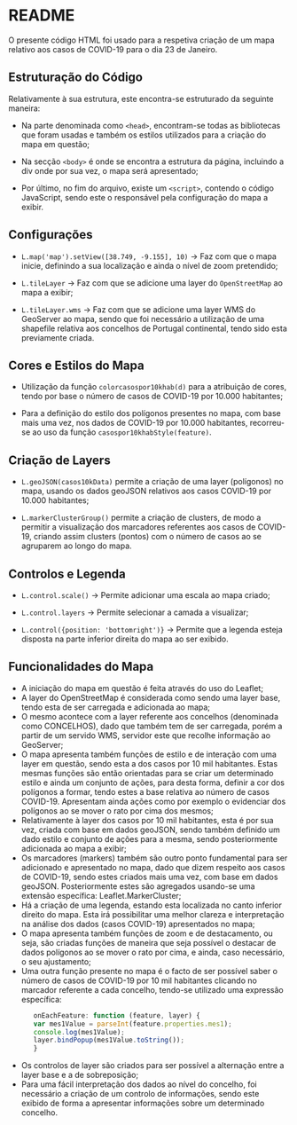 # README

O presente código HTML foi usado para a respetiva criação de um mapa relativo aos casos de COVID-19 para o dia 23 de Janeiro.

## Estruturação do Código

Relativamente à sua estrutura, este encontra-se estruturado da seguinte maneira:

- Na parte denominada como `<head>`, encontram-se todas as bibliotecas que foram usadas e também os estilos utilizados para a criação do mapa em questão;

- Na secção `<body>` é onde se encontra a estrutura da página, incluindo a div onde por sua vez, o mapa será apresentado;

- Por último, no fim do arquivo, existe um `<script>`, contendo o código JavaScript, sendo este o responsável pela configuração do mapa a exibir.

## Configurações

- `L.map('map').setView([38.749, -9.155], 10)` -> Faz com que o mapa inicie, definindo a sua localização e ainda o nível de zoom pretendido;

- `L.tileLayer` -> Faz com que se adicione uma layer do `OpenStreetMap` ao mapa a exibir;

- `L.tileLayer.wms` -> Faz com que se adicione uma layer WMS do GeoServer ao mapa, sendo que foi necessário a utilização de uma shapefile relativa aos concelhos de Portugal continental, tendo sido esta previamente criada.

## Cores e Estilos do Mapa

- Utilização da função `colorcasospor10khab(d)` para a atribuição de cores, tendo por base o número de casos de COVID-19 por 10.000 habitantes;

- Para a definição do estilo dos polígonos presentes no mapa, com base mais uma vez, nos dados de COVID-19 por 10.000 habitantes, recorreu-se ao uso da função `casospor10khabStyle(feature)`.

## Criação de Layers

- `L.geoJSON(casos10kData)` permite a criação de uma layer (polígonos) no mapa, usando os dados geoJSON relativos aos casos COVID-19 por 10.000 habitantes;

- `L.markerClusterGroup()` permite a criação de clusters, de modo a permitir a visualização dos marcadores referentes aos casos de COVID-19, criando assim clusters (pontos) com o número de casos ao se agruparem ao longo do mapa.

## Controlos e Legenda

- `L.control.scale()` -> Permite adicionar uma escala ao mapa criado;

- `L.control.layers` -> Permite selecionar a camada a visualizar;

- `L.control({position: 'bottomright')}` -> Permite que a legenda esteja disposta na parte inferior direita do mapa ao ser exibido.

## Funcionalidades do Mapa

- A iniciação do mapa em questão é feita através do uso do Leaflet;
- A layer do OpenStreetMap é considerada como sendo uma layer base, tendo esta de ser carregada e adicionada ao mapa;
- O mesmo acontece com a layer referente aos concelhos (denominada como CONCELHOS), dado que também tem de ser carregada, porém a partir de um servido WMS, servidor este que recolhe informação ao GeoServer;
- O mapa apresenta também funções de estilo e de interação com uma layer em questão, sendo esta a dos casos por 10 mil habitantes. Estas mesmas funções são então orientadas para se criar um determinado estilo e ainda um conjunto de ações, para desta forma, definir a cor dos polígonos a formar, tendo estes a base relativa ao número de casos COVID-19. Apresentam ainda ações como por exemplo o evidenciar dos polígonos ao se mover o rato por cima dos mesmos;
- Relativamente à layer dos casos por 10 mil habitantes, esta é por sua vez, criada com base em dados geoJSON, sendo também definido um dado estilo e conjunto de ações para a mesma, sendo posteriormente adicionada ao mapa a exibir;
- Os marcadores (markers) também são outro ponto fundamental para ser adicionado e apresentado no mapa, dado que dizem respeito aos casos de COVID-19, sendo estes criados mais uma vez, com base em dados geoJSON. Posteriormente estes são agregados usando-se uma extensão específica: Leaflet.MarkerCluster;
- Há a criação de uma legenda, estando esta localizada no canto inferior direito do mapa. Esta irá possibilitar uma melhor clareza e interpretação na análise dos dados (casos COVID-19) apresentados no mapa;
- O mapa apresenta também funções de  zoom e de destacamento, ou seja, são criadas funções de maneira que seja possível o destacar de dados polígonos ao se mover o rato por cima, e ainda, caso necessário, o seu ajustamento;
- Uma outra função presente no mapa é o facto de ser possível saber o número de casos de COVID-19 por 10 mil habitantes clicando no marcador referente a cada concelho, tendo-se utilizado uma expressão específica:
   ```javascript
      onEachFeature: function (feature, layer) {
      var mes1Value = parseInt(feature.properties.mes1);
      console.log(mes1Value);
      layer.bindPopup(mes1Value.toString());
      }
  ```
- Os controlos de layer são criados para ser possível a alternação entre a layer base e a de sobreposição;
- Para uma fácil interpretação dos dados ao nível do concelho, foi necessário a criação de um controlo de informações, sendo este exibido de forma a apresentar informações sobre um determinado concelho.
